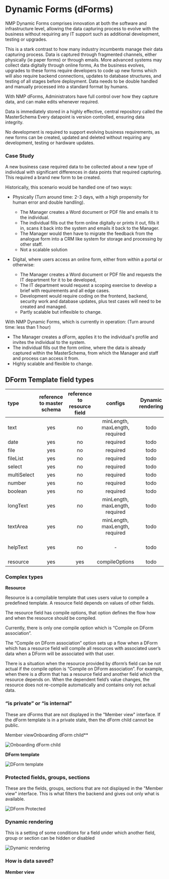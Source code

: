# Dynamic Forms (dForms)

NMP Dynamic Forms comprises innovation at both the software and infrastructure level, allowing the data capturing process to evolve with the business without requiring any IT support such as additional development, testing or upgrades.

This is a stark contrast to how many industry incumbents manage their data capturing process.
Data is captured through fragmented channels, either physically (ie paper forms) or through emails.
More advanced systems may collect data digitally through online forms,
As the business evolves, upgrades to these forms require developers to code up new forms which will also require backend connections, updates to database structures, and testing of all stages before deployment.
Data needs to be double handled and manually processed into a standard format by humans.

With NMP dForms, Administrators have full control over how they capture data, and can make edits whenever required.

Data is immediately stored in a highly effective, central repository called the MasterSchema
Every datapoint is version controlled, ensuring data integrity.

No development is required to support evolving business requirements, as new forms can be created, updated and deleted without requiring any development, testing or hardware updates.

### Case Study

A new business case required data to be collected about a new type of individual with significant differences in data points that required capturing. This required a brand new form to be created.

Historically, this scenario would be handled one of two ways:

- Physically (Turn around time: 2-3 days, with a high propensity for human error and double handling).

  - The Manager creates a Word document or PDF file and emails it to the individual.
  - The individual fills out the form online digitally or prints it out, fills it in, scans it back into the system and emails it back to the Manager.
  - The Manager would then have to migrate the feedback from the analogue form into a CRM like system for storage and processing by other staff.
  - Not a scalable solution

- Digital, where users access an online form, either from within a portal or otherwise:

  - The Manager creates a Word document or PDF file and requests the IT department for it to be developed,
  - The IT department would request a scoping exercise to develop a brief with requirements and all edge cases.
  - Development would require coding on the frontend, backend, security work and database updates, plus test cases will need to be created and managed.
  - Partly scalable but inflexible to change.

With NMP Dynamic Forms, which is currently in operation: (Turn around time: less than 1 hour)

- The Manager creates a dForm, applies it to the individual's profile and invites the individual to the system.
- The individual fills out the form online, where the data is already captured within the MasterSchema, from which the Manager and staff and process can access it from.
- Highly scalable and flexible to change.

## DForm Template field types

| type        | reference to master schema | reference to resource field |            configs             | Dynamic rendering |    data example    |
| :---------- | :------------------------: | :-------------------------: | :----------------------------: | :---------------: | :----------------: |
| text        |            yes             |             no              | minLength, maxLength, required |       todo        |       value        |
| date        |            yes             |             no              |            required            |       todo        |       value        |
| file        |            yes             |             no              |            required            |       todo        |       binary       |
| fileList    |            yes             |             no              |            required            |       todo        |      binary[]      |
| select      |            yes             |             no              |            required            |       todo        |       value        |
| multiSelect |            yes             |             no              |            required            |       todo        |     [`value`]      |
| number      |            yes             |             no              |            required            |       todo        |        111         |
| boolean     |            yes             |             no              |            required            |       todo        |        true        |
| longText    |            yes             |             no              | minLength, maxLength, required |       todo        | “<div>value</div>” |
| textArea    |            yes             |             no              | minLength, maxLength, required |       todo        |      “value"       |
| helpText    |            yes             |             no              |               -                |       todo        | “<div>value</div>” |
| resource    |            yes             |             yes             |         compileOptions         |       todo        |       binary       |

### Complex types

**Resource**

Resource is a compilable template that uses users value to compile a predefined template. A resource field depends on values of other fields.

The resource field has compile options, that option defines the flow how and when the resource should be compiled.

Currently, there is only one compile option which is “Compile on DForm association”.

The “Compile on DForm association” option sets up a flow when a DForm which has a resource field will compile all resources with associated user’s data when a DForm will be associated with that user.

There is a situation when the resource provided by dform’s field can be not actual if the compile option is “Compile on DForm association”. For example, when there is a dform that has a resource field and another field which the resource depends on. When the dependent field’s value changes, the resource does not re-compile automatically and contains only not actual data.

### “is private” or “is internal”

These are dForms that are not displayed in the "Member view" interface. If the dForm template is in a private state, then the dForm child cannot be public.

Member viewOnboarding dForm child\*\*

![Onboarding dForm child ](../img/onboarding-dform.png)

**DForm template**

![DForm template](../img/dform-template.png)

### Protected fields, groups, sections

These are the fields, groups, sections that are not displayed in the "Member view" interface. This is what filters the backend and gives out only what is available.

![DForm Protected](../img/dform-protect.png)

### Dynamic rendering

This is a setting of some conditions for a field under which another field, group or section can be hidden or disabled

![Dynamic rendering](../img/dynamic-remdering.png)

### How is data saved?

**Member view**
